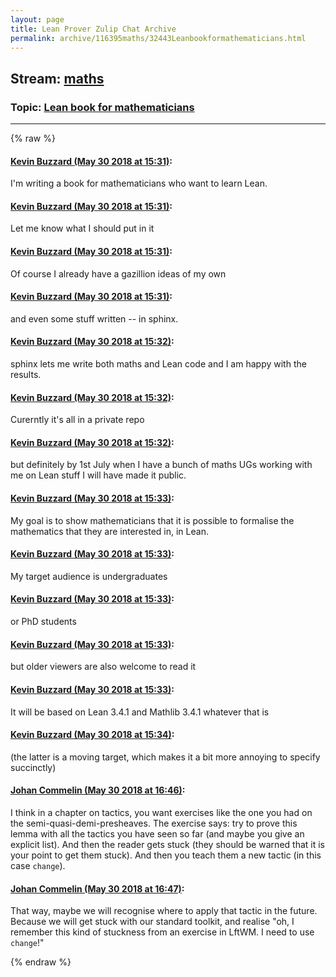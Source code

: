 ```yaml
---
layout: page
title: Lean Prover Zulip Chat Archive 
permalink: archive/116395maths/32443Leanbookformathematicians.html
---
```


## Stream: [maths](index.html)
### Topic: [Lean book for mathematicians](32443Leanbookformathematicians.html)

---


{% raw %}
#### [ Kevin Buzzard (May 30 2018 at 15:31)](https://leanprover.zulipchat.com/#narrow/stream/116395-maths/topic/Lean%20book%20for%20mathematicians/near/127307658):
<p>I'm writing a book for mathematicians who want to learn Lean.</p>

#### [ Kevin Buzzard (May 30 2018 at 15:31)](https://leanprover.zulipchat.com/#narrow/stream/116395-maths/topic/Lean%20book%20for%20mathematicians/near/127307661):
<p>Let me know what I should put in it</p>

#### [ Kevin Buzzard (May 30 2018 at 15:31)](https://leanprover.zulipchat.com/#narrow/stream/116395-maths/topic/Lean%20book%20for%20mathematicians/near/127307663):
<p>Of course I already have a gazillion ideas of my own</p>

#### [ Kevin Buzzard (May 30 2018 at 15:31)](https://leanprover.zulipchat.com/#narrow/stream/116395-maths/topic/Lean%20book%20for%20mathematicians/near/127307670):
<p>and even some stuff written -- in sphinx.</p>

#### [ Kevin Buzzard (May 30 2018 at 15:32)](https://leanprover.zulipchat.com/#narrow/stream/116395-maths/topic/Lean%20book%20for%20mathematicians/near/127307698):
<p>sphinx lets me write both maths and Lean code and I am happy with the results.</p>

#### [ Kevin Buzzard (May 30 2018 at 15:32)](https://leanprover.zulipchat.com/#narrow/stream/116395-maths/topic/Lean%20book%20for%20mathematicians/near/127307715):
<p>Curerntly it's all in a private repo</p>

#### [ Kevin Buzzard (May 30 2018 at 15:32)](https://leanprover.zulipchat.com/#narrow/stream/116395-maths/topic/Lean%20book%20for%20mathematicians/near/127307725):
<p>but definitely by 1st July when I have a bunch of maths UGs working with me on Lean stuff I will have made it public.</p>

#### [ Kevin Buzzard (May 30 2018 at 15:33)](https://leanprover.zulipchat.com/#narrow/stream/116395-maths/topic/Lean%20book%20for%20mathematicians/near/127307735):
<p>My goal is to show mathematicians that it is possible to formalise the mathematics that they are interested in, in Lean.</p>

#### [ Kevin Buzzard (May 30 2018 at 15:33)](https://leanprover.zulipchat.com/#narrow/stream/116395-maths/topic/Lean%20book%20for%20mathematicians/near/127307736):
<p>My target audience is undergraduates</p>

#### [ Kevin Buzzard (May 30 2018 at 15:33)](https://leanprover.zulipchat.com/#narrow/stream/116395-maths/topic/Lean%20book%20for%20mathematicians/near/127307740):
<p>or PhD students</p>

#### [ Kevin Buzzard (May 30 2018 at 15:33)](https://leanprover.zulipchat.com/#narrow/stream/116395-maths/topic/Lean%20book%20for%20mathematicians/near/127307749):
<p>but older viewers are also welcome to read it</p>

#### [ Kevin Buzzard (May 30 2018 at 15:33)](https://leanprover.zulipchat.com/#narrow/stream/116395-maths/topic/Lean%20book%20for%20mathematicians/near/127307750):
<p>It will be based on Lean 3.4.1 and Mathlib 3.4.1 whatever that is</p>

#### [ Kevin Buzzard (May 30 2018 at 15:34)](https://leanprover.zulipchat.com/#narrow/stream/116395-maths/topic/Lean%20book%20for%20mathematicians/near/127307789):
<p>(the latter is a moving target, which makes it a bit more annoying to specify succinctly)</p>

#### [ Johan Commelin (May 30 2018 at 16:46)](https://leanprover.zulipchat.com/#narrow/stream/116395-maths/topic/Lean%20book%20for%20mathematicians/near/127311161):
<p>I think in a chapter on tactics, you want exercises like the one you had on the semi-quasi-demi-presheaves. The exercise says: try to prove this lemma with all the tactics you have seen so far (and maybe you give an explicit list). And then the reader gets stuck (they should be warned that it is your point to get them stuck). And then you teach them a new tactic (in this case <code>change</code>).</p>

#### [ Johan Commelin (May 30 2018 at 16:47)](https://leanprover.zulipchat.com/#narrow/stream/116395-maths/topic/Lean%20book%20for%20mathematicians/near/127311192):
<p>That way, maybe we will recognise where to apply that tactic in the future. Because we will get stuck with our standard toolkit, and realise "oh, I remember this kind of stuckness from an exercise in LftWM. I need to use <code>change</code>!"</p>


{% endraw %}
